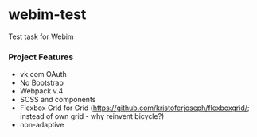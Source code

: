 # webim-test
Test task for Webim


### Project Features  
* vk.com OAuth
* No Bootstrap
* Webpack v.4
* SCSS and components
* Flexbox Grid for Grid (https://github.com/kristoferjoseph/flexboxgrid/; instead of own grid - why reinvent bicycle?)
* non-adaptive  
